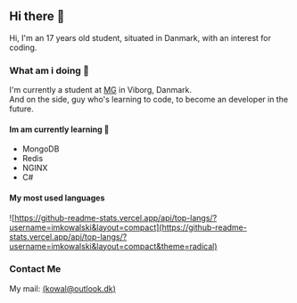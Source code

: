 ## Hi there 👋
Hi, I'm an 17 years old student, situated in Danmark, with an interest for coding.

### What am i doing 🤔
I'm currently a student at [MG](https://www.mercantec.dk/uddannelser/gymnasiale-uddannelser/htx) in Viborg, Danmark. <br>
And on the side, guy who's learning to code, to become an developer in the future. 



#### Im am currently learning 🌱
- MongoDB
- Redis
- NGINX
- C#

#### My most used languages
![https://github-readme-stats.vercel.app/api/top-langs/?username=imkowalski&layout=compact](https://github-readme-stats.vercel.app/api/top-langs/?username=imkowalski&layout=compact&theme=radical)


### Contact Me
My mail: [(kowal@outlook.dk)](mailto:kowal@outlook.dk)
